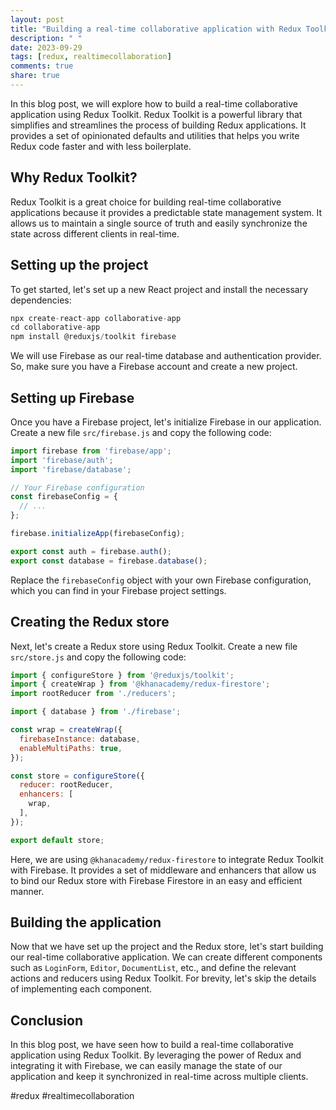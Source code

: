 ```yaml
---
layout: post
title: "Building a real-time collaborative application with Redux Toolkit"
description: " "
date: 2023-09-29
tags: [redux, realtimecollaboration]
comments: true
share: true
---
```


In this blog post, we will explore how to build a real-time collaborative application using Redux Toolkit. Redux Toolkit is a powerful library that simplifies and streamlines the process of building Redux applications. It provides a set of opinionated defaults and utilities that helps you write Redux code faster and with less boilerplate.

## Why Redux Toolkit?

Redux Toolkit is a great choice for building real-time collaborative applications because it provides a predictable state management system. It allows us to maintain a single source of truth and easily synchronize the state across different clients in real-time.

## Setting up the project

To get started, let's set up a new React project and install the necessary dependencies:

```javascript
npx create-react-app collaborative-app
cd collaborative-app
npm install @reduxjs/toolkit firebase
```

We will use Firebase as our real-time database and authentication provider. So, make sure you have a Firebase account and create a new project.

## Setting up Firebase

Once you have a Firebase project, let's initialize Firebase in our application. Create a new file `src/firebase.js` and copy the following code:

```javascript
import firebase from 'firebase/app';
import 'firebase/auth';
import 'firebase/database';

// Your Firebase configuration
const firebaseConfig = {
  // ...
};

firebase.initializeApp(firebaseConfig);

export const auth = firebase.auth();
export const database = firebase.database();
```

Replace the `firebaseConfig` object with your own Firebase configuration, which you can find in your Firebase project settings.

## Creating the Redux store

Next, let's create a Redux store using Redux Toolkit. Create a new file `src/store.js` and copy the following code:

```javascript
import { configureStore } from '@reduxjs/toolkit';
import { createWrap } from '@khanacademy/redux-firestore';
import rootReducer from './reducers';

import { database } from './firebase';

const wrap = createWrap({
  firebaseInstance: database,
  enableMultiPaths: true,
});

const store = configureStore({
  reducer: rootReducer,
  enhancers: [
    wrap,
  ],
});

export default store;
```

Here, we are using `@khanacademy/redux-firestore` to integrate Redux Toolkit with Firebase. It provides a set of middleware and enhancers that allow us to bind our Redux store with Firebase Firestore in an easy and efficient manner.

## Building the application

Now that we have set up the project and the Redux store, let's start building our real-time collaborative application. We can create different components such as `LoginForm`, `Editor`, `DocumentList`, etc., and define the relevant actions and reducers using Redux Toolkit. For brevity, let's skip the details of implementing each component.

## Conclusion

In this blog post, we have seen how to build a real-time collaborative application using Redux Toolkit. By leveraging the power of Redux and integrating it with Firebase, we can easily manage the state of our application and keep it synchronized in real-time across multiple clients.

#redux #realtimecollaboration